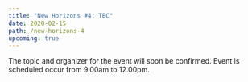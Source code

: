 ```yaml
---
title: "New Horizons #4: TBC"
date: 2020-02-15
path: /new-horizons-4
upcoming: true
---
```


The topic and organizer for the event will soon be confirmed. Event is scheduled occur from 9.00am to 12.00pm.

